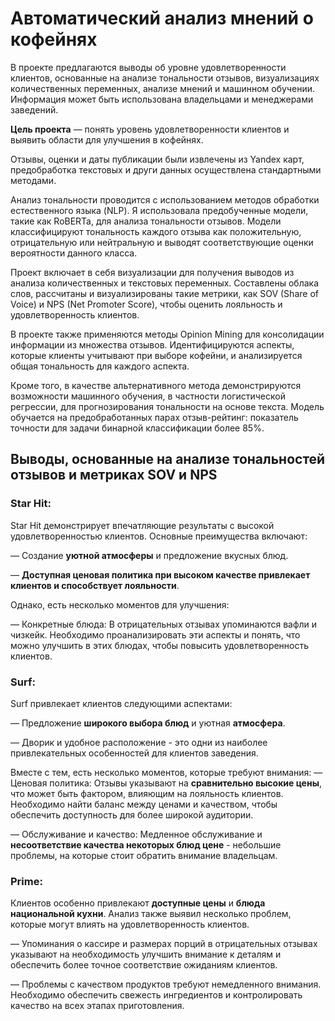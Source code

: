 # Автоматический анализ мнений о кофейнях

В проекте предлагаются выводы об уровне удовлетворенности клиентов, основанные на анализе тональности отзывов, визуализациях количественных переменных, анализе мнений и машинном обучении. Информация может быть использована владельцами и менеджерами заведений.

**Цель проекта** — понять уровень удовлетворенности клиентов и выявить области для улучшения в кофейнях.

Отзывы, оценки и даты публикации были извлечены из Yandex карт, предобработка текстовых и други данных осуществлена стандартными методами.

Анализ тональности проводится с использованием методов обработки естественного языка (NLP). Я использовала предобученные модели, такие как RoBERTa, для анализа тональности отзывов. Модели классифицируют тональность каждого отзыва как положительную, отрицательную или нейтральную и выводят соответствующие оценки вероятности данного класса.

Проект включает в себя визуализации для получения выводов из анализа количественных и текстовых переменных. Составлены облака слов, рассчитаны и визуализированы такие метрики, как SOV (Share of Voice) и NPS (Net Promoter Score), чтобы оценить лояльность и удовлетворенность клиентов.

В проекте также применяются методы Opinion Mining для консолидации информации из множества отзывов. Идентифицируются аспекты, которые клиенты учитывают при выборе кофейни, и анализируется общая тональность для каждого аспекта.

Кроме того, в качестве альтернативного метода демонстрируются возможности машинного обучения, в частности логистической регрессии, для прогнозирования тональности на основе текста. 
Модель обучается на предобработанных парах отзыв-рейтинг: показатель точности для задачи бинарной классификации более 85%.

## Выводы, основанные на анализе тональностей отзывов и метриках SOV и NPS

### **Star Hit**:
Star Hit демонстрирует впечатляющие результаты с высокой удовлетворенностью клиентов. Основные преимущества включают:

— Создание **уютной атмосферы** и предложение вкусных блюд.

— **Доступная ценовая политика при высоком качестве привлекает клиентов и способствует лояльности**.

Однако, есть несколько моментов для улучшения:

— Конкретные блюда: В отрицательных отзывах упоминаются вафли и чизкейк. Необходимо проанализировать эти аспекты и понять, что можно улучшить в этих блюдах, чтобы повысить удовлетворенность клиентов.

### **Surf**:
Surf привлекает клиентов следующими аспектами:

— Предложение **широкого выбора блюд** и уютная **атмосфера**.

— Дворик и удобное расположение - это одни из наиболее привлекательных особенностей для клиентов заведения.

Вместе с тем, есть несколько моментов, которые требуют внимания:
— Ценовая политика: Отзывы указывают на **сравнительно высокие цены**, что может быть фактором, влияющим на лояльность клиентов. Необходимо найти баланс между ценами и качеством, чтобы обеспечить доступность для более широкой аудитории.

— Обслуживание и качество: Медленное обслуживание и **несоответствие качества некоторых блюд цене** - небольшие проблемы, на которые стоит обратить внимание владельцам.

### **Prime**:
Клиентов особенно привлекают **доступные цены** и **блюда национальной кухни**. Анализ также выявил несколько проблем, которые могут влиять на удовлетворенность клиентов.

— Упоминания о кассире и размерах порций в отрицательных отзывах указывают на необходимость улучшить внимание к деталям и обеспечить более точное соответствие ожиданиям клиентов.

— Проблемы с качеством продуктов требуют немедленного внимания. Необходимо обеспечить свежесть ингредиентов и контролировать качество на всех этапах приготовления.

